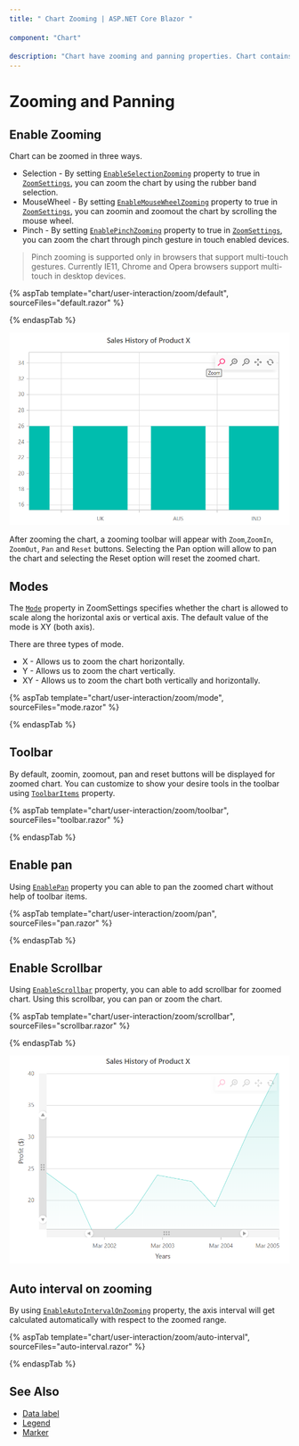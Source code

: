 ```yaml
---
title: " Chart Zooming | ASP.NET Core Blazor "

component: "Chart"

description: "Chart have zooming and panning properties. Chart contains different  zoom modes, zoom toolbar items, scrollbar and auto interval zooming. "
---
```


# Zooming  and Panning

## Enable Zooming

Chart can be zoomed in three ways.

* Selection - By setting [`EnableSelectionZooming`](https://help.syncfusion.com/cr/blazor/Syncfusion.Blazor~Syncfusion.Blazor.Charts.ChartZoomSettings~EnableSelectionZooming.html) property to true
  in [`ZoomSettings`](https://help.syncfusion.com/cr/blazor/Syncfusion.Blazor~Syncfusion.Blazor.Charts.EjsChart~ZoomSettings.html), you can zoom the chart by using the rubber band selection.
* MouseWheel - By setting [`EnableMouseWheelZooming`](https://help.syncfusion.com/cr/blazor/Syncfusion.Blazor~Syncfusion.Blazor.Charts.ChartZoomSettings~EnableMouseWheelZooming.html) property to true
  in [`ZoomSettings`](https://help.syncfusion.com/cr/blazor/Syncfusion.Blazor~Syncfusion.Blazor.Charts.EjsChart~ZoomSettings.html), you can zoomin and zoomout the chart by scrolling the mouse wheel.
* Pinch - By setting  [`EnablePinchZooming`](https://help.syncfusion.com/cr/blazor/Syncfusion.Blazor~Syncfusion.Blazor.Charts.ChartZoomSettings~EnablePinchZooming.html) property to true in [`ZoomSettings`](https://help.syncfusion.com/cr/blazor/Syncfusion.Blazor~Syncfusion.Blazor.Charts.EjsChart~ZoomSettings.html),
  you can zoom the chart through pinch gesture in touch enabled devices.

 >Pinch zooming is supported only in browsers that support multi-touch gestures. Currently IE11, Chrome and Opera browsers support multi-touch in desktop devices.

{% aspTab template="chart/user-interaction/zoom/default", sourceFiles="default.razor" %}

{% endaspTab %}

![Enable Zooming](images/zoom/default-razor.png)

After zooming the chart, a zooming toolbar will appear with `Zoom`,`ZoomIn`, `ZoomOut`, `Pan` and `Reset` buttons.
Selecting the Pan option will allow to pan the chart and selecting the Reset option will reset the zoomed chart.

## Modes

The [`Mode`](https://help.syncfusion.com/cr/blazor/Syncfusion.Blazor~Syncfusion.Blazor.Charts.ChartZoomSettings~Mode.html) property in ZoomSettings specifies whether the chart is
allowed to scale along the horizontal axis or vertical axis. The default value of the mode is XY (both axis).

There are three types of mode.

* X - Allows us to zoom the chart horizontally.
* Y - Allows us to zoom the chart vertically.
* XY - Allows us to zoom the chart both vertically and horizontally.

{% aspTab template="chart/user-interaction/zoom/mode", sourceFiles="mode.razor" %}

{% endaspTab %}

## Toolbar

By default, zoomin, zoomout, pan and reset buttons will be displayed for zoomed chart. You can customize to show your desire tools in the toolbar using [`ToolbarItems`](https://help.syncfusion.com/cr/blazor/Syncfusion.Blazor~Syncfusion.Blazor.Charts.ChartZoomSettings~ToolbarItems.html)
property.

{% aspTab template="chart/user-interaction/zoom/toolbar", sourceFiles="toolbar.razor" %}

{% endaspTab %}

## Enable pan

Using [`EnablePan`](https://help.syncfusion.com/cr/blazor/Syncfusion.Blazor~Syncfusion.Blazor.Charts.ChartZoomSettings~EnablePan.html)
property you can able to pan the zoomed chart without help of toolbar items.

{% aspTab template="chart/user-interaction/zoom/pan", sourceFiles="pan.razor" %}

{% endaspTab %}

## Enable Scrollbar

Using [`EnableScrollbar`](https://help.syncfusion.com/cr/blazor/Syncfusion.Blazor~Syncfusion.Blazor.Charts.ChartZoomSettings~EnableScrollbar.html) property, you can able to add scrollbar for zoomed chart. Using this scrollbar, you can pan or zoom the chart.

{% aspTab template="chart/user-interaction/zoom/scrollbar", sourceFiles="scrollbar.razor" %}

{% endaspTab %}

![Enable Scrollbar](images/zoom/scrollbar-razor.png)

## Auto interval on zooming

By using [`EnableAutoIntervalOnZooming`](https://help.syncfusion.com/cr/blazor/Syncfusion.Blazor~Syncfusion.Blazor.Charts.ChartAxis~EnableAutoIntervalOnZooming.html) property,
the axis interval will get calculated automatically with respect to the zoomed range.

{% aspTab template="chart/user-interaction/zoom/auto-interval", sourceFiles="auto-interval.razor" %}

{% endaspTab %}

## See Also

* [Data label](./data-labels)
* [Legend](./legend)
* [Marker](./data-markers)